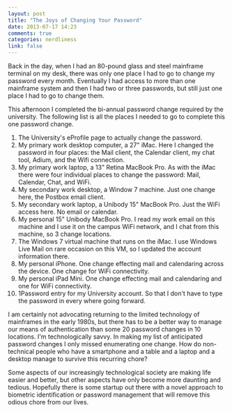 ```yaml
---
layout: post
title: "The Joys of Changing Your Password"
date: 2013-07-17 14:23
comments: true
categories: nerdliness
link: false
---
```

Back in the day, when I had an 80-pound glass and steel mainframe terminal on my desk, there was only one place I had to go to change my password every month. Eventually I had access to more than one mainframe system and then I had two or three passwords, but still just one place I had to go to change them.

This afternoon I completed the bi-annual password change required by the university. The following list is all the places I needed to go to complete this one password change.

1. The University's eProfile page to actually change the password.
2. My primary work desktop computer, a 27" iMac. Here I changed the password in four places: the Mail client, the Calendar client, my chat tool, Adium, and the Wifi connection.
3. My primary work laptop, a 13" Retina MacBook Pro. As with the iMac there were four individual places to change the password: Mail, Calendar, Chat, and WiFi.
4. My secondary work desktop, a Window 7 machine. Just one change here, the Postbox email client.
5. My secondary work laptop, a Unibody 15" MacBook Pro. Just the WiFi access here. No email or calendar.
6. My personal 15" Unibody MacBook Pro. I read my work email on this machine and I use it on the campus WiFi network, and I chat from this machine, so 3 change locations.
7. The Windows 7 virtual machine that runs on the iMac. I use Windows Live Mail on rare occasion on this VM, so I updated the account information there.
8. My personal iPhone. One change effecting mail and calendaring across the device. One change for WiFi connectivity.
9. My personal iPad Mini. One change effecting mail and calendaring and one for WiFi connectivity.
10. 1Password entry for my University account. So that I don't have to type the password in every where going forward.

I am certainly not advocating returning to the limited technology of mainframes in the early 1980s, but there has to be a better way to manage our means of authentication than some 20 password changes in 10 locations. I'm technologically savvy. In making my list of anticipated password changes I only missed enumerating one change. How do non-technical people who have a smartphone and a table and a laptop and a desktop manage to survive this recurring chore? 

Some aspects of our increasingly technological society are making life easier and better, but other aspects have only become more daunting and tedious. Hopefully there is some startup out there with a novel approach to biometric identification or password management that will remove this odious chore from our lives. 
